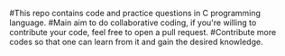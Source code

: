 #This repo contains code and practice questions in C programming language.
#Main aim to do collaborative coding, if you're willing to contribute your code, feel free to open a pull request.
#Contribute more codes so that one can learn from it and gain the desired knowledge.
